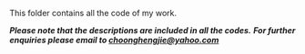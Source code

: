 This folder contains all the code of my work. 

***Please note that the descriptions are included in all the codes.***
***For further enquiries please email to choonghengjie@yahoo.com***

